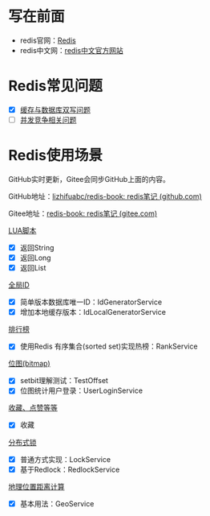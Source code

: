 # 写在前面

- redis官网：[Redis](https://redis.io/)
- redis中文网：[redis中文官方网站](http://www.redis.cn/)

# Redis常见问题

- [x] [缓存与数据库双写问题](./doc/缓存与数据库双写问题.md)
- [ ] [并发竞争相关问题](./doc/并发竞争相关问题.md)

# Redis使用场景

GitHub实时更新，Gitee会同步GitHub上面的内容。

GitHub地址：[lizhifuabc/redis-book: redis笔记 (github.com)](https://github.com/lizhifuabc/redis-book)

Gitee地址：[redis-book: redis笔记 (gitee.com)](https://gitee.com/lizhifu/redis-book)

 [LUA脚本](./redis-lua/README.md)

- [x] 返回String
- [x] 返回Long
- [x] 返回List

 [全局ID](./redis-id/README.md)

- [x] 简单版本数据库唯一ID：IdGeneratorService
- [x] 增加本地缓存版本：IdLocalGeneratorService

 [排行榜](./redis-rank/README.md)

- [x] 使用Redis 有序集合(sorted set)实现热榜：RankService

 [位图(bitmap)](./redis-bitmap/README.md)

- [x] setbit理解测试：TestOffset
- [x] 位图统计用户登录：UserLoginService

 [收藏、点赞等等](./redis-collect/README.md)

- [x] 收藏

 [分布式锁](./redis-lock/README.md)

- [x] 普通方式实现：LockService
- [x] 基于Redlock：RedlockService

 [地理位置距离计算](./redis-geo/README.md)

- [x] 基本用法：GeoService

